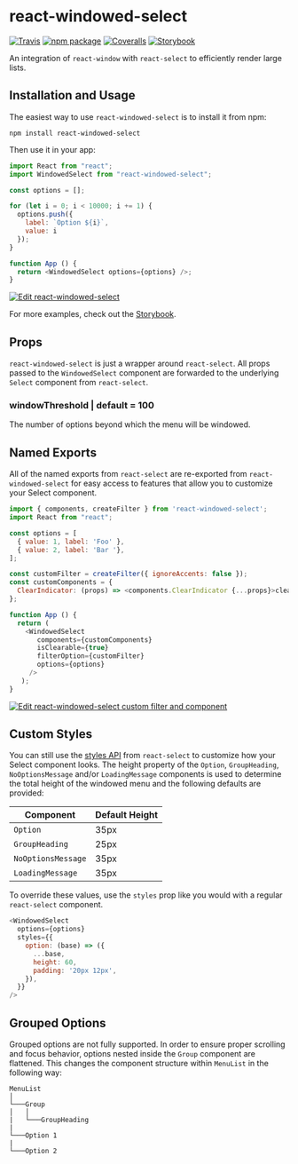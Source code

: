 # react-windowed-select

[![Travis][build-badge]][build]
[![npm package][npm-badge]][npm]
[![Coveralls][coveralls-badge]][coveralls]
[![Storybook][storybook-badge]][storybook]

An integration of `react-window` with `react-select` to efficiently render large lists.

## Installation and Usage

The easiest way to use `react-windowed-select` is to install it from npm:

```
npm install react-windowed-select
```

Then use it in your app:

```javascript
import React from "react";
import WindowedSelect from "react-windowed-select";

const options = [];

for (let i = 0; i < 10000; i += 1) {
  options.push({
    label: `Option ${i}`,
    value: i
  });
}

function App () {
  return <WindowedSelect options={options} />;
}
```

[![Edit react-windowed-select](https://codesandbox.io/static/img/play-codesandbox.svg)](https://codesandbox.io/s/n592j4l13m)

For more examples, check out the [Storybook][storybook].

## Props

`react-windowed-select` is just a wrapper around `react-select`.
All props passed to the `WindowedSelect` component are forwarded to the underlying `Select` component from `react-select`.

### windowThreshold | default = 100

The number of options beyond which the menu will be windowed.

## Named Exports
All of the named exports from `react-select` are re-exported from `react-windowed-select` for easy access to features
that allow you to customize your Select component.

```javascript
import { components, createFilter } from 'react-windowed-select';
import React from "react";

const options = [
  { value: 1, label: 'Foo' },
  { value: 2, label: 'Bar '},
];

const customFilter = createFilter({ ignoreAccents: false });
const customComponents = {
  ClearIndicator: (props) => <components.ClearIndicator {...props}>clear</components.ClearIndicator>
};

function App () {
  return (
    <WindowedSelect
       components={customComponents}
       isClearable={true}
       filterOption={customFilter}
       options={options}
     />
   );
}
```
[![Edit react-windowed-select custom filter and component](https://codesandbox.io/static/img/play-codesandbox.svg)](https://codesandbox.io/s/sweet-snowflake-evjeo?fontsize=14)

## Custom Styles

You can still use the [styles API](https://www.react-select.com/styles) from `react-select` to customize how your Select component looks.
The height property of the `Option`, `GroupHeading`, `NoOptionsMessage` and/or `LoadingMessage` components is used to determine the total height of the windowed menu and the following defaults are provided:

|Component         |Default Height|
|------------------|--------------|
|`Option`          |35px          |
|`GroupHeading`    |25px          |
|`NoOptionsMessage`|35px          |
|`LoadingMessage`  |35px          |

To override these values, use the `styles` prop like you would with a regular `react-select` component.

```javascript
<WindowedSelect
  options={options}
  styles={{
    option: (base) => ({
      ...base,
      height: 60,
      padding: '20px 12px',
    }),
  }}
/>
```

## Grouped Options

Grouped options are not fully supported.
In order to ensure proper scrolling and focus behavior, options nested inside the `Group` component are flattened. This changes the component structure within `MenuList` in the following way:

```
MenuList  
│
└───Group
│   │
|   └───GroupHeading
|
└───Option 1
|
└───Option 2
```

[build-badge]: https://img.shields.io/travis/jacobworrel/react-windowed-select/master.png?style=flat-square
[build]: https://travis-ci.org/jacobworrel/react-windowed-select

[npm-badge]: https://img.shields.io/npm/v/react-windowed-select.png?style=flat-square
[npm]: https://www.npmjs.com/package/react-windowed-select

[coveralls-badge]: https://img.shields.io/coveralls/jacobworrel/react-windowed-select/master.png?style=flat-square
[coveralls]: https://coveralls.io/github/jacobworrel/react-windowed-select

[storybook-badge]: https://github.com/storybooks/brand/blob/master/badge/badge-storybook.svg
[storybook]: https://peaceful-leavitt-38971b.netlify.com
